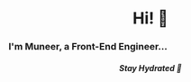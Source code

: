 <h1 align="center" color="red">Hi! 🤖</h1>

<h3>I'm Muneer, a Front-End Engineer...</h3>

<h5 align="center">Stay Hydrated 🥤</h5>





